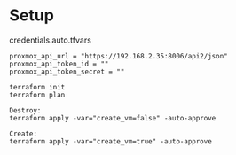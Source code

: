 # Setup

credentials.auto.tfvars
```
proxmox_api_url = "https://192.168.2.35:8006/api2/json"
proxmox_api_token_id = ""
proxmox_api_token_secret = ""
```


```
terraform init
terraform plan

Destroy:
terraform apply -var="create_vm=false" -auto-approve

Create:
terraform apply -var="create_vm=true" -auto-approve
```
